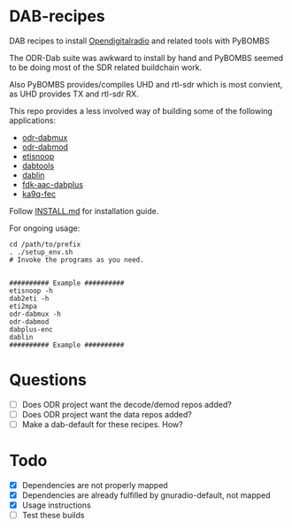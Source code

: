 # DAB-recipes
DAB recipes to install [Opendigitalradio](https://github.com/Opendigitalradio) and related tools with PyBOMBS

The ODR-Dab suite was awkward to install by hand and PyBOMBS seemed to be doing most of the SDR related buildchain work.

Also PyBOMBS provides/compiles UHD and rtl-sdr which is most convient, as UHD provides TX and rtl-sdr RX.

This repo provides a less involved way of building some of the following applications:

- [odr-dabmux](https://github.com/Opendigitalradio/ODR-DabMux)
- [odr-dabmod](https://github.com/Opendigitalradio/ODR-DabMod)
- [etisnoop](https://github.com/Opendigitalradio/etisnoop)
- [dabtools](https://github.com/linuxstb/dabtools)
- [dablin](https://github.com/Opendigitalradio/dablin)
- [fdk-aac-dabplus](https://github.com/Opendigitalradio/fdk-aac-dabplus)
- [ka9q-fec](https://github.com/Opendigitalradio/ka9q-fec)

Follow [INSTALL.md](INSTALL.md) for installation guide.

For ongoing usage:

    cd /path/to/prefix
    . ./setup_env.sh
    # Invoke the programs as you need.
    
    
    ########## Example ##########
    etisnoop -h
    dab2eti -h
    eti2mpa
    odr-dabmux -h
    odr-dabmod
    dabplus-enc
    dablin
    ########## Example ##########

# Questions
- [ ] Does ODR project want the decode/demod repos added?
- [ ] Does ODR project want the data repos added?
- [ ] Make a dab-default for these recipes. How?

# Todo
- [x] Dependencies are not properly mapped
- [x] Dependencies are already fulfilled by gnuradio-default, not mapped
- [x] Usage instructions
- [ ] Test these builds
